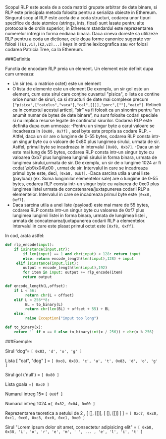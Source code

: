 Scopul RLP este acela de a coda matrici grupate arbitrar de date binare, si RLP este principala metoda folosita pentru a serializa obiecte in Ethereum. Singurul scop al RLP este acela de a coda structuri, codarea unor tipuri specifice de date atomice (strings, ints, float) sunt lasate pentru alte protocoale de ordin superior; in Ethereum standardul este reprezentarea numerelor intregi in forma endiana binara. Daca cineva doreste sa utilizeze RLP pentru a coda un dictionar, cele doua forme canonice sugerate vor folosi `[[k1,v1],[k2,v2]...]` keys in ordine lexicografica sau vor folosi codarea Patricia Tree, ca la Ethereum.

###Definitie

Functia de encodare RLP preia un element. Un element este definit dupa cum urmeaza:
-	Un sir (ex. o matrice octet) este un element
-	O lista de elemente este un element
De exemplu, un sir gol este un element, cum este sirul care conține cuvantul "pisica", o lista ce contine orice numar de siruri, ca si structuri de date mai complexe precum` ["pisica",["catelus","vaca"],"cal",[[]],"porc",[""],"oaie"]`. Retineti ca in contextul acestui articol, “sir” va fi folosit ca un sinonim pentru “un anumit numar de bytes de date binare”, nu sunt folosite codari speciale si nu implica resurse legate de continutul sirurilor.
Codarea RLP este definita dupa cum urmeaza:
-Pentru un singur byte a carui valoare se incadreaza in `[0x00, 0x7f]` , acel byte este propria sa codare RLP.
-Altfel, daca un sir are o lungime de 0-55 bytes, codarea RLP consta intr-un singur byte cu o valoare de 0x80 plus lungimea sirului, urmata de sir. Astfel, primul byte se incadreaza in intervalul `[0x80, 0xb7]`.
-Daca un sir este mai lung de 55 bytes, codarea RLP consta intr-un singur byte cu valoarea 0xb7 plus lungimea lungimii sirului in forma binara, urmata de lungimea sirului,urmata de sir. De exemplu, un sir de o lungime 1024 ar fi codat \xb9\x04\x00 , urmat de sir. Intervalul in care se incadreaza primul byte este, deci, `[0xb8, 0xbf]`.
-Daca sarcina utila a unei liste (payload) (ex. Suma lungimilor elementelor sale) are o lungime de 0-55 bytes, codarea RLP consta intr-un singur byte cu valoarea de 0xc0 plus lungimea listei urmata de concatenarea/juxtapunerea codarii RLP a elementelor. Intervalul in care se incadreaza primul byte este `[0xc0, 0xf7]`.
- Daca sarcina utila a unei liste (payload) este mai mare de 55 bytes, codarea RLP consta intr-un singur byte cu valoarea de 0xf7 plus lungimea lungimii listei in forma binara, urmata de lungimea listei , urmata de concatenarea/juxtapunerea codarii RLP a elementelor. Intervalul in care este plasat primul octet este `[0xf8, 0xff]`.

In cod, arata astfel:
```python
def rlp_encode(input):
    if isinstance(input,str):
        if len(input) == 1 and chr(input) < 128: return input
        else: return encode_length(len(input),128) + input
     elif isinstance(input,list):
        output = encode_length(len(input),192)
        for item in input: output += rlp_encode(item)
        return output

def encode_length(L,offset):
    if L < 56:
         return chr(L + offset)
    elif L < 256**8:
         BL = to_binary(L)
         return chr(len(BL) + offset + 55) + BL
    else:
         raise Exception("input too long")

def to_binary(x):
    return '' if x == 0 else to_binary(int(x / 256)) + chr(x % 256)
```

###Exemple:

Sirul “dog”= `[ 0x83, 'd', 'o', 'g' ]`

Lista [ "cat", "dog" ] = `[ 0xc8, 0x83, 'c', 'a', 't', 0x83, 'd', 'o', 'g' ]`

Sirul gol ('null') = `[ 0x80 ]`

Lista goala =`[ 0xc0 ]`

Numarul intreg 15= `[ 0x0f ]`

Numarul intreg 1024 =`[ 0x82, 0x04, 0x00 ]`

Reprezentarea teoretica a setului de 2 , [ [], [[]], [ [], [[]] ] ] = `[ 0xc7, 0xc0, 0xc1, 0xc0, 0xc3, 0xc0, 0xc1, 0xc0 ]`

Sirul "Lorem ipsum dolor sit amet, consectetur adipisicing elit" = `[ 0xb8, 0x38, 'L', 'o', 'r', 'e', 'm', ' ', ... , 'e', 'l', 'i', 't' ]`
